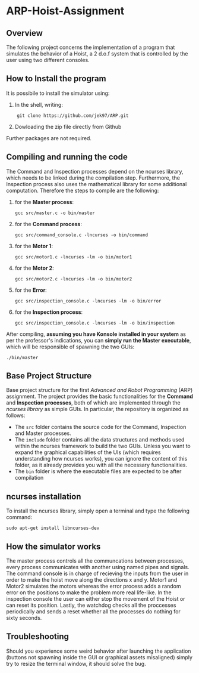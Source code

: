 # ARP-Hoist-Assignment

## Overview
The following project concerns the implementation of a program that simulates the behavior of a Hoist, a 2 d.o.f system that is controlled by the user using two different consoles. 

## How to Install the program
It is possibile to install the simulator using:

1. In the shell, writing:
```console
	git clone https://github.com/jek97/ARP.git
```
2. Dowloading the zip file directly from Github

Further packages are not required.  

## Compiling and running the code
The Command and Inspection processes depend on the ncurses library, which needs to be linked during the compilation step. Furthermore, the Inspection process also uses the mathematical library for some additional computation. Therefore the steps to compile are the following:
1. for the **Master process**:
	```console
	gcc src/master.c -o bin/master
	```
2. for the **Command process**:
	```console
	gcc src/command_console.c -lncurses -o bin/command
	```
3. for the **Motor 1**:
	```console
	gcc src/motor1.c -lncurses -lm -o bin/motor1
	```	
4. for the **Motor 2**:
	```console
	gcc src/motor2.c -lncurses -lm -o bin/motor2
	```	
5. for the **Error**:
	```console
	gcc src/inspection_console.c -lncurses -lm -o bin/error
	```
6. for the **Inspection process**:
	```console
	gcc src/inspection_console.c -lncurses -lm -o bin/inspection
	```	
After compiling, **assuming you have Konsole installed in your system** as per the professor's indications, you can **simply run the Master executable**, which will be responsible of spawning the two GUIs:
```console
./bin/master
```

## Base Project Structure
Base project structure for the first *Advanced and Robot Programming* (ARP) assignment.
The project provides the basic functionalities for the **Command** and **Inspection processes**, both of which are implemented through the *ncurses library* as simple GUIs. In particular, the repository is organized as follows:
- The `src` folder contains the source code for the Command, Inspection and Master processes.
- The `include` folder contains all the data structures and methods used within the ncurses framework to build the two GUIs. Unless you want to expand the graphical capabilities of the UIs (which requires understanding how ncurses works), you can ignore the content of this folder, as it already provides you with all the necessary functionalities.
- The `bin` folder is where the executable files are expected to be after compilation

## ncurses installation
To install the ncurses library, simply open a terminal and type the following command:
```console
sudo apt-get install libncurses-dev
```

## How the simulator works

The master process controls all the communcations between processes, every process communicates with another using named pipes and signals.
The command console is in charge of recieving the inputs from the user in order to make the hoist move along the directions x and y.
Motor1 and Motor2 simulates the motors whereas the error process adds a random error on the positions to make the problem more real life-like.
In the inspection console the user can either stop the movement of the Hoist or can reset its position.
Lastly, the watchdog checks all the proccesses periodically and sends a reset whether all the processes do nothing for sixty seconds.

## Troubleshooting

Should you experience some weird behavior after launching the application (buttons not spawning inside the GUI or graphical assets misaligned) simply try to resize the terminal window, it should solve the bug.
